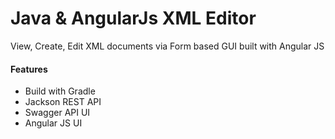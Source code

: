 # Java &amp; AngularJs XML Editor
View, Create, Edit XML documents via Form based GUI built with Angular JS

#### Features
* Build with Gradle
* Jackson REST API
* Swagger API UI
* Angular JS UI
